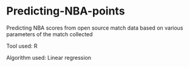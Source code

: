 # Predicting-NBA-points
Predicting NBA scores from open source match data based on various parameters of the match collected

Tool used: R

Algorithm used: Linear regression
